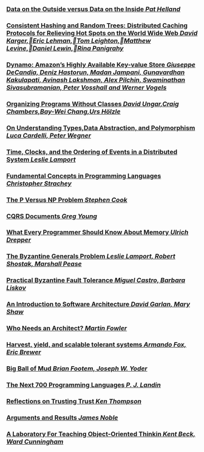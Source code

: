 #

### [**Data on the Outside versus Data on the Inside** *Pat Helland*](http://cidrdb.org/cidr2005/papers/P12.pdf)

### [**Consistent Hashing and Random Trees: Distributed Caching Protocols for Relieving Hot Spots on the World Wide Web** *David Karger,Eric Lehman,Tom Leighton,Matthew Levine,Daniel Lewin,Rina Panigrahy*](https://www.akamai.com/us/en/multimedia/documents/technical-publication/consistent-hashing-and-random-trees-distributed-caching-protocols-for-relieving-hot-spots-on-the-world-wide-web-technical-publication.pdf)

### [**Dynamo: Amazon’s Highly Available Key-value Store** *Giuseppe DeCandia, Deniz Hastorun, Madan Jampani, Gunavardhan Kakulapati,  Avinash Lakshman, Alex Pilchin, Swaminathan Sivasubramanian, Peter Vosshall  and Werner Vogels*](https://www.allthingsdistributed.com/files/amazon-dynamo-sosp2007.pdf)

### [**Organizing Programs Without Classes** *David Ungar,Craig Chambers,Bay-Wei Chang,Urs Hölzle*](http://bibliography.selflanguage.org/_static/organizing-programs.pdf)

### [**On Understanding Types,Data Abstraction, and Polymorphism** *Luca Cardelli, Peter Wegner*](http://lucacardelli.name/Papers/OnUnderstanding.A4.pdf)

### [**Time, Clocks, and  the Ordering of Events in a  Distributed System** *Leslie Lamport*](https://lamport.azurewebsites.net/pubs/time-clocks.pdf)

### [**Fundamental Concepts in Programming Languages** *Christopher Strachey*](http://citeseerx.ist.psu.edu/viewdoc/download?doi=10.1.1.332.3161&rep=rep1&type=pdf)

### [**The P Versus NP Problem** *Stephen Cook*](https://www.claymath.org/sites/default/files/pvsnp.pdf)

### [**CQRS Documents** *Greg Young*](https://cqrs.files.wordpress.com/2010/11/cqrs_documents.pdf)

### [**What Every Programmer Should Know About Memory** *Ulrich Drepper*](https://people.freebsd.org/~lstewart/articles/cpumemory.pdf)

### [**The Byzantine Generals Problem** *Leslie Lamport, Robert Shostak, Marshall Pease*](https://people.eecs.berkeley.edu/~luca/cs174/byzantine.pdf)

### [**Practical Byzantine Fault Tolerance** *Miguel Castro, Barbara Liskov*](http://pmg.csail.mit.edu/papers/osdi99.pdf)

### [**An  Introduction  to  Software  Architecture** *David Garlan, Mary Shaw*](https://www.cs.cmu.edu/afs/cs/project/able/ftp/intro_softarch/intro_softarch.pdf)

### [**Who Needs an Architect?** *Martin Fowler*](http://files.catwell.info/misc/mirror/2003-martin-fowler-who-needs-an-architect.pdf)

### [**Harvest, yield, and scalable tolerant systems** *Armando Fox, Eric Brewer*](https://www.researchgate.net/publication/3822597_Harvest_yield_and_scalable_tolerant_systems)

### [**Big Ball of Mud** *Brian Footem, Joseph W. Yoder*](https://www.researchgate.net/publication/2938621_Big_Ball_of_Mud)

### [**The Next 700 Programming Languages** *P. J. Landin*](https://www.cs.cmu.edu/~crary/819-f09/Landin66.pdf)

### [**Reflections on Trusting Trust** *Ken Thompson*](https://www.cs.cmu.edu/~rdriley/487/papers/Thompson_1984_ReflectionsonTrustingTrust.pdf)

### [**Arguments and Results** *James Noble*](https://pdfs.semanticscholar.org/7224/583d5c544d37beb6cfaf1c407e5e19cb38d2.pdf)

### [**A Laboratory For Teaching  Object-Oriented Thinkin** *Kent Beck, Ward Cunningham*](http://www.inf.ufpr.br/andrey/ci221/docs/beckCunningham89.pdf)
